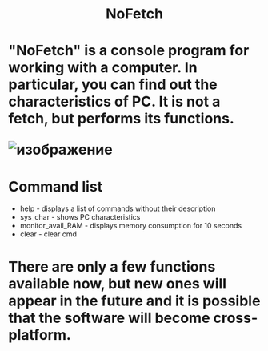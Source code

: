 <h1 align="center"> NoFetch
<h1 align="">
  
"NoFetch" is a console program for working with a computer. In particular, you can find out the characteristics of __PC__. It is not a fetch, but performs its functions.



  ![изображение](https://github.com/user-attachments/assets/52bf5166-5b87-451d-9904-fd1e298f1393)

# Command list
* help - displays a list of commands without their description
* sys_char - shows PC characteristics
* monitor_avail_RAM - displays memory consumption for 10 seconds
* clear - clear cmd


# __There are only a few functions available now, but new ones will appear in the future and it is possible that the software will become cross-platform.__
